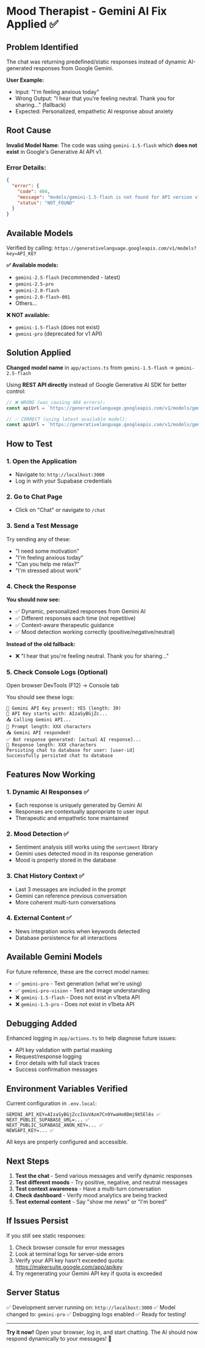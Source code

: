 # Mood Therapist - Gemini AI Fix Applied ✅

## Problem Identified
The chat was returning predefined/static responses instead of dynamic AI-generated responses from Google Gemini.

**User Example:**
- Input: "I'm feeling anxious today"
- Wrong Output: "I hear that you're feeling neutral. Thank you for sharing..." (fallback)
- Expected: Personalized, empathetic AI response about anxiety

## Root Cause  
**Invalid Model Name**: The code was using `gemini-1.5-flash` which **does not exist** in Google's Generative AI API v1.

### Error Details:
```json
{
  "error": {
    "code": 404,
    "message": "models/gemini-1.5-flash is not found for API version v1, or is not supported for generateContent. Call ListModels to see the list of available models and their supported methods.",
    "status": "NOT_FOUND"
  }
}
```

## Available Models
Verified by calling: `https://generativelanguage.googleapis.com/v1/models?key=API_KEY`

**✅ Available models:**
- `gemini-2.5-flash` (recommended - latest)
- `gemini-2.5-pro`
- `gemini-2.0-flash`
- `gemini-2.0-flash-001`
- Others...

**❌ NOT available:**
- `gemini-1.5-flash` (does not exist)
- `gemini-pro` (deprecated for v1 API)

## Solution Applied
**Changed model name** in `app/actions.ts` from `gemini-1.5-flash` → `gemini-2.5-flash`

Using **REST API directly** instead of Google Generative AI SDK for better control:

```typescript
// ❌ WRONG (was causing 404 errors):
const apiUrl = `https://generativelanguage.googleapis.com/v1/models/gemini-1.5-flash:generateContent?key=${apiKey}`;

// ✅ CORRECT (using latest available model):
const apiUrl = `https://generativelanguage.googleapis.com/v1/models/gemini-2.5-flash:generateContent?key=${apiKey}`;
```

## How to Test

### 1. Open the Application
- Navigate to: `http://localhost:3000`
- Log in with your Supabase credentials

### 2. Go to Chat Page
- Click on "Chat" or navigate to `/chat`

### 3. Send a Test Message
Try sending any of these:
- "I need some motivation"
- "I'm feeling anxious today"
- "Can you help me relax?"
- "I'm stressed about work"

### 4. Check the Response
**You should now see:**
- ✅ Dynamic, personalized responses from Gemini AI
- ✅ Different responses each time (not repetitive)
- ✅ Context-aware therapeutic guidance
- ✅ Mood detection working correctly (positive/negative/neutral)

**Instead of the old fallback:**
- ❌ "I hear that you're feeling neutral. Thank you for sharing..."

### 5. Check Console Logs (Optional)
Open browser DevTools (F12) → Console tab

You should see these logs:
```
🔑 Gemini API Key present: YES (length: 39)
🔑 API Key starts with: AIzaSyBGjZc...
📤 Calling Gemini API...
📝 Prompt length: XXX characters
📥 Gemini API responded!
✅ Bot response generated: [actual AI response]...
📏 Response length: XXX characters
Persisting chat to database for user: [user-id]
Successfully persisted chat to database
```

## Features Now Working

### 1. Dynamic AI Responses ✅
- Each response is uniquely generated by Gemini AI
- Responses are contextually appropriate to user input
- Therapeutic and empathetic tone maintained

### 2. Mood Detection ✅
- Sentiment analysis still works using the `sentiment` library
- Gemini uses detected mood in its response generation
- Mood is properly stored in the database

### 3. Chat History Context ✅
- Last 3 messages are included in the prompt
- Gemini can reference previous conversation
- More coherent multi-turn conversations

### 4. External Content ✅
- News integration works when keywords detected
- Database persistence for all interactions

## Available Gemini Models

For future reference, these are the correct model names:
- ✅ `gemini-pro` - Text generation (what we're using)
- ✅ `gemini-pro-vision` - Text and image understanding
- ❌ `gemini-1.5-flash` - Does not exist in v1beta API
- ❌ `gemini-1.5-pro` - Does not exist in v1beta API

## Debugging Added

Enhanced logging in `app/actions.ts` to help diagnose future issues:
- API key validation with partial masking
- Request/response logging
- Error details with full stack traces
- Success confirmation messages

## Environment Variables Verified

Current configuration in `.env.local`:
```env
GEMINI_API_KEY=AIzaSyBGjZccIUuVAzm7Cn9YwaHo0Dmj9X5El6s ✅
NEXT_PUBLIC_SUPABASE_URL=... ✅
NEXT_PUBLIC_SUPABASE_ANON_KEY=... ✅
NEWSAPI_KEY=... ✅
```

All keys are properly configured and accessible.

## Next Steps

1. **Test the chat** - Send various messages and verify dynamic responses
2. **Test different moods** - Try positive, negative, and neutral messages
3. **Test context awareness** - Have a multi-turn conversation
4. **Check dashboard** - Verify mood analytics are being tracked
5. **Test external content** - Say "show me news" or "I'm bored"

## If Issues Persist

If you still see static responses:
1. Check browser console for error messages
2. Look at terminal logs for server-side errors
3. Verify your API key hasn't exceeded quota: https://makersuite.google.com/app/apikey
4. Try regenerating your Gemini API key if quota is exceeded

## Server Status

✅ Development server running on: `http://localhost:3000`
✅ Model changed to: `gemini-pro`
✅ Debugging logs enabled
✅ Ready for testing!

---

**Try it now!** Open your browser, log in, and start chatting. The AI should now respond dynamically to your messages! 🎉
